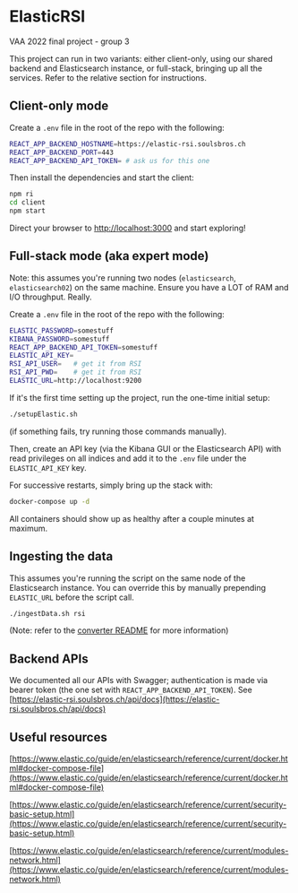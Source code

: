 # ElasticRSI

VAA 2022 final project - group 3

This project can run in two variants: either client-only, using our shared backend and Elasticsearch instance,
or full-stack, bringing up all the services. Refer to the relative section for instructions.

## Client-only mode

Create a `.env` file in the root of the repo with the following:

```bash
REACT_APP_BACKEND_HOSTNAME=https://elastic-rsi.soulsbros.ch
REACT_APP_BACKEND_PORT=443
REACT_APP_BACKEND_API_TOKEN= # ask us for this one
```

Then install the dependencies and start the client:

```bash
npm ri
cd client
npm start
```

Direct your browser to [http://localhost:3000](http://localhost:3000) and start exploring!

## Full-stack mode (aka expert mode)

Note: this assumes you're running two nodes (`elasticsearch`, `elasticsearch02`) on the same machine. Ensure you have a LOT of RAM and I/O throughput. Really.

Create a `.env` file in the root of the repo with the following:

```bash
ELASTIC_PASSWORD=somestuff
KIBANA_PASSWORD=somestuff
REACT_APP_BACKEND_API_TOKEN=somestuff
ELASTIC_API_KEY=
RSI_API_USER=   # get it from RSI
RSI_API_PWD=    # get it from RSI
ELASTIC_URL=http://localhost:9200
```

If it's the first time setting up the project, run the one-time initial setup:

```bash
./setupElastic.sh
```

(if something fails, try running those commands manually).

Then, create an API key (via the Kibana GUI or the Elasticsearch API) with read privileges
on all indices and add it to the `.env` file under the `ELASTIC_API_KEY` key.

For successive restarts, simply bring up the stack with:

```bash
docker-compose up -d
```

All containers should show up as healthy after a couple minutes at maximum.

## Ingesting the data

This assumes you're running the script on the same node of the Elasticsearch instance.
You can override this by manually prepending `ELASTIC_URL` before the script call.

```bash
./ingestData.sh rsi
```

(Note: refer to the [converter README](./converter/README.md) for more information)

## Backend APIs

We documented all our APIs with Swagger; authentication is made via bearer token (the one set with `REACT_APP_BACKEND_API_TOKEN`).
See [https://elastic-rsi.soulsbros.ch/api/docs](https://elastic-rsi.soulsbros.ch/api/docs)

## Useful resources

[https://www.elastic.co/guide/en/elasticsearch/reference/current/docker.html#docker-compose-file](https://www.elastic.co/guide/en/elasticsearch/reference/current/docker.html#docker-compose-file)

[https://www.elastic.co/guide/en/elasticsearch/reference/current/security-basic-setup.html](https://www.elastic.co/guide/en/elasticsearch/reference/current/security-basic-setup.html)

[https://www.elastic.co/guide/en/elasticsearch/reference/current/modules-network.html](https://www.elastic.co/guide/en/elasticsearch/reference/current/modules-network.html)
